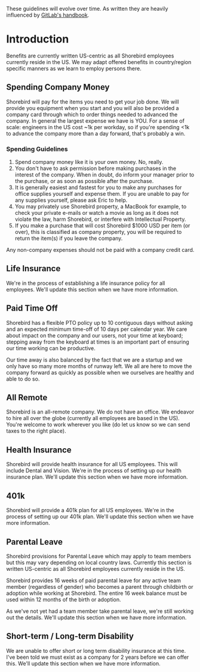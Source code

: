 These guidelines will evolve over time. As written they are heavily influenced
by [GitLab's handbook](https://about.gitlab.com/handbook/).

# Introduction
Benefits are currently written US-centric as all Shorebird employees currently
reside in the US.  We may adapt offered benefits in country/region specific
manners as we learn to employ persons there.

## Spending Company Money
Shorebird will pay for the items you need to get your job done.  We will provide
you equipment when you start and you will also be provided a company card
through which to order things needed to advanced the company.  In general the
largest expense we have is YOU.  For a sense of scale: engineers in the US cost
~1k per workday, so if you're spending <1k to advance the company more than a
day forward, that's probably a win.

### Spending Guidelines

1. Spend company money like it is your own money. No, really.
2. You don't have to ask permission before making purchases in the interest of
   the company. When in doubt, do inform your manager prior to the purchase, or
   as soon as possible after the purchase.
3. It is generally easiest and fastest for you to make any purchases for office
   supplies yourself and expense them. If you are unable to pay for any supplies
   yourself, please ask Eric to help.
4. You may privately use Shorebird property, a MacBook for example, to check
   your private e-mails or watch a movie as long as it does not violate the law,
   harm Shorebird, or interfere with Intellectual Property.
5. If you make a purchase that will cost Shorebird $1000 USD per item (or over),
   this is classified as company property, you will be required to return the
   item(s) if you leave the company.

Any non-company expenses should not be paid with a company credit card.

## Life Insurance

We're in the process of establishing a life insurance policy for all employees.
We'll update this section when we have more information.

## Paid Time Off

Shorebird has a flexible PTO policy up to 10 contiguous days without asking and
an expected minimum time-off of 10 days per calendar year.  We care about impact
on the company and our users, not your time at keyboard; stepping away from the
keyboard at times is an important part of ensuring our time working can be
productive.

Our time away is also balanced by the fact that we are a startup and we only
have so many more months of runway left.  We all are here to move the company
forward as quickly as possible when we ourselves are healthy and able to do so.

## All Remote

Shorebird is an all-remote company.  We do not have an office.  We endeavor to
hire all over the globe (currently all employees are based in the US).  You're
welcome to work wherever you like (do let us know so we can send taxes to the
right place).

## Health Insurance

Shorebird will provide health insurance for all US employees.  This will include
Dental and Vision.  We're in the process of setting up our health insurance
plan.  We'll update this section when we have more information.

## 401k

Shorebird will provide a 401k plan for all US employees.  We're in the process
of setting up our 401k plan.  We'll update this section when we have more
information.

## Parental Leave

Shorebird provisions for Parental Leave which may apply to team members but this
may vary depending on local country laws.  Currently this section is written
US-centric as all Shorebird employees currently reside in the US.

Shorebird provides 16 weeks of paid parental leave for any active team member
(regardless of gender) who becomes a parent through childbirth or adoption while
working at Shorebird.  The entire 16 week balance must be used within 12 months
of the birth or adoption.

As we've not yet had a team member take parental leave, we're still working out
the details.  We'll update this section when we have more information.

## Short-term / Long-term Disability

We are unable to offer short or long term disability insurance at this time.
I've been told we must exist as a company for 2 years before we can offer this.
We'll update this section when we have more information.
